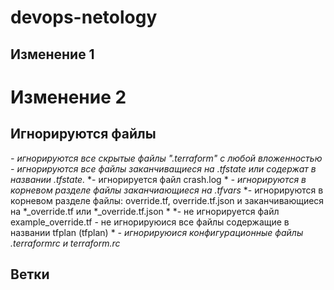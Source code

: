 # devops-netology
## Изменение 1
# Изменение 2

## Игнорируются файлы
*- игнорируются все скрытые файлы ".terraform" с любой вложенностью* 
*- игнорируются все файлы заканчиващиеся на .tfstate или содержат в названии .tfstate.* 
*- игнорируется файл crash.log *
*- игнорируются в корневом разделе файлы заканчиающиеся на .tfvars* 
*- игнорируются в корневом разделе файлы: override.tf, override.tf.json и заканчивающиеся на *_override.tf или *_override.tf.json *
*- не игнорируется файл example_override.tf - не игнорируюися все файлы содержащие в названии tfplan (tfplan) *
*- игнорируюися конфигурационные файлы .terraformrc и terraform.rc*

## Ветки